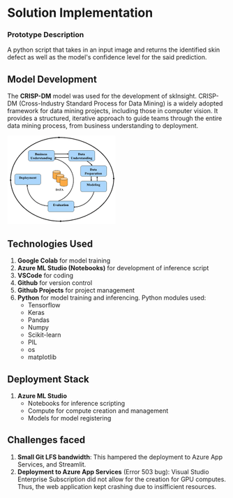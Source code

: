 # Solution Implementation
### Prototype Description
A python script that takes in an input image and returns the identified skin defect as well as the model's confidence level for the said prediction.

## Model Development
The **CRISP-DM** model was used for the development of skInsight. CRISP-DM (Cross-Industry Standard Process for Data Mining) is a widely adopted framework for data mining projects, including those in computer vision. It provides a structured, iterative approach to guide teams through the entire data mining process, from business understanding to deployment.

![CRISP-DM Model](static/uploads/crispdm.png)

## Technologies Used
1. **Google Colab** for model training
2. **Azure ML Studio (Notebooks)** for development of inference script
3. **VSCode** for coding
4. **Github** for version control
5. **Github Projects** for project management
6. **Python** for model training and inferencing.
   Python modules used:
    - Tensorflow
    - Keras
    - Pandas
    - Numpy
    - Scikit-learn
    - PIL
    - os
    - matplotlib

## Deployment Stack
1. **Azure ML Studio**
    - Notebooks for inference scripting
    - Compute for compute creation and management
    - Models for model registering
     

## Challenges faced
1. **Small Git LFS bandwidth**: This hampered the deployment to Azure App Services, and Streamlit.
2. **Deployment to Azure App Services** (Error 503 bug): Visual Studio Enterprise Subscription did not allow for the creation for GPU computes. Thus, the web application kept crashing due to insifficient resources.
